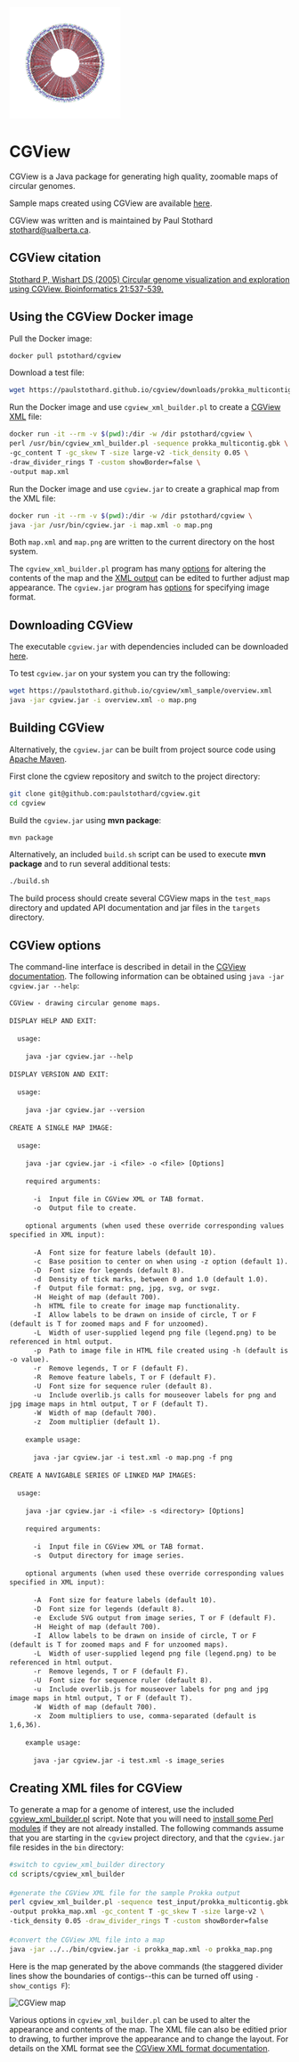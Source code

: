 <img src="sample1.png" alt="drawing" width="200"/>

# CGView
CGView is a Java package for generating high quality, zoomable maps of circular genomes.

Sample maps created using CGView are available [here](https://paulstothard.github.io/cgview/gallery.html).

CGView was written and is maintained by Paul Stothard <stothard@ualberta.ca>.

## CGView citation

[Stothard P, Wishart DS (2005) Circular genome visualization and exploration using CGView. Bioinformatics 21:537-539.](https://pubmed.ncbi.nlm.nih.gov/15479716/)

## Using the CGView Docker image

Pull the Docker image:

```bash
docker pull pstothard/cgview
```

Download a test file:

```bash
wget https://paulstothard.github.io/cgview/downloads/prokka_multicontig.gbk
```

Run the Docker image and use `cgview_xml_builder.pl` to create a [CGView XML](https://paulstothard.github.io/cgview/xml_overview.html) file:

```bash
docker run -it --rm -v $(pwd):/dir -w /dir pstothard/cgview \
perl /usr/bin/cgview_xml_builder.pl -sequence prokka_multicontig.gbk \
-gc_content T -gc_skew T -size large-v2 -tick_density 0.05 \
-draw_divider_rings T -custom showBorder=false \
-output map.xml
```

Run the Docker image and use `cgview.jar` to create a graphical map from the XML file:

```bash
docker run -it --rm -v $(pwd):/dir -w /dir pstothard/cgview \
java -jar /usr/bin/cgview.jar -i map.xml -o map.png
```

Both `map.xml` and `map.png` are written to the current directory on the host system.

The `cgview_xml_builder.pl` program has many [options](scripts/cgview_xml_builder/README.md) for altering the contents of the map and the [XML output](https://paulstothard.github.io/cgview/xml_overview.html) can be edited to further adjust map appearance. The `cgview.jar` program has [options](#cgview-options) for specifying image format.

## Downloading CGView

The executable `cgview.jar` with dependencies included can be downloaded [here](https://github.com/paulstothard/cgview/releases/).

To test `cgview.jar` on your system you can try the following:

```bash
wget https://paulstothard.github.io/cgview/xml_sample/overview.xml
java -jar cgview.jar -i overview.xml -o map.png
```

## Building CGView

Alternatively, the `cgview.jar` can be built from project source code using [Apache Maven](https://maven.apache.org).

First clone the cgview repository and switch to the project directory:

```bash
git clone git@github.com:paulstothard/cgview.git
cd cgview
```

Build the `cgview.jar` using **mvn package**:

```bash
mvn package
```

Alternatively, an included `build.sh` script can be used to execute **mvn package** and to run several additional tests:

```bash
./build.sh
```

The build process should create several CGView maps in the `test_maps` directory and updated API documentation and jar files in the `targets` directory.

## CGView options

The command-line interface is described in detail in the [CGView documentation](https://paulstothard.github.io/cgview/application.html). The following information can be obtained using `java -jar cgview.jar --help`: 

```
CGView - drawing circular genome maps.

DISPLAY HELP AND EXIT:

  usage:

    java -jar cgview.jar --help

DISPLAY VERSION AND EXIT:

  usage:

    java -jar cgview.jar --version

CREATE A SINGLE MAP IMAGE:

  usage:

    java -jar cgview.jar -i <file> -o <file> [Options]

    required arguments:

      -i  Input file in CGView XML or TAB format.
      -o  Output file to create.

    optional arguments (when used these override corresponding values specified in XML input):

      -A  Font size for feature labels (default 10).
      -c  Base position to center on when using -z option (default 1).
      -D  Font size for legends (default 8).
      -d  Density of tick marks, between 0 and 1.0 (default 1.0).
      -f  Output file format: png, jpg, svg, or svgz.
      -H  Height of map (default 700).
      -h  HTML file to create for image map functionality.
      -I  Allow labels to be drawn on inside of circle, T or F (default is T for zoomed maps and F for unzoomed).
      -L  Width of user-supplied legend png file (legend.png) to be referenced in html output.
      -p  Path to image file in HTML file created using -h (default is -o value).
      -r  Remove legends, T or F (default F).
      -R  Remove feature labels, T or F (default F).
      -U  Font size for sequence ruler (default 8).
      -u  Include overlib.js calls for mouseover labels for png and jpg image maps in html output, T or F (default T).
      -W  Width of map (default 700).
      -z  Zoom multiplier (default 1).

    example usage:

      java -jar cgview.jar -i test.xml -o map.png -f png

CREATE A NAVIGABLE SERIES OF LINKED MAP IMAGES:

  usage:

    java -jar cgview.jar -i <file> -s <directory> [Options]

    required arguments:

      -i  Input file in CGView XML or TAB format.
      -s  Output directory for image series.

    optional arguments (when used these override corresponding values specified in XML input):

      -A  Font size for feature labels (default 10).
      -D  Font size for legends (default 8).
      -e  Exclude SVG output from image series, T or F (default F).
      -H  Height of map (default 700).
      -I  Allow labels to be drawn on inside of circle, T or F (default is T for zoomed maps and F for unzoomed maps).
      -L  Width of user-supplied legend png file (legend.png) to be referenced in html output.
      -r  Remove legends, T or F (default F).
      -U  Font size for sequence ruler (default 8).
      -u  Include overlib.js for mouseover labels for png and jpg image maps in html output, T or F (default T).
      -W  Width of map (default 700).
      -x  Zoom multipliers to use, comma-separated (default is 1,6,36).

    example usage:

      java -jar cgview.jar -i test.xml -s image_series
```

## Creating XML files for CGView

To generate a map for a genome of interest, use the included [cgview\_xml\_builder.pl](scripts/cgview_xml_builder/README.md) script. Note that you will need to [install some Perl modules](scripts/cgview_xml_builder/README.md) if they are not already installed. The following commands assume that you are starting in the `cgview` project directory, and that the `cgview.jar` file resides in the `bin` directory:

```bash
#switch to cgview_xml_builder directory
cd scripts/cgview_xml_builder

#generate the CGView XML file for the sample Prokka output
perl cgview_xml_builder.pl -sequence test_input/prokka_multicontig.gbk \
-output prokka_map.xml -gc_content T -gc_skew T -size large-v2 \
-tick_density 0.05 -draw_divider_rings T -custom showBorder=false

#convert the CGView XML file into a map
java -jar ../../bin/cgview.jar -i prokka_map.xml -o prokka_map.png
```

Here is the map generated by the above commands (the staggered divider lines show the boundaries of contigs--this can be turned off using `-show_contigs F`):

![CGView map](prokka_map.png)

Various options in `cgview_xml_builder.pl` can be used to alter the appearance and contents of the map. The XML file can also be editied prior to drawing, to further improve the appearance and to change the layout. For details on the XML format see the [CGView XML format documentation](https://paulstothard.github.io/cgview/xml_overview.html).